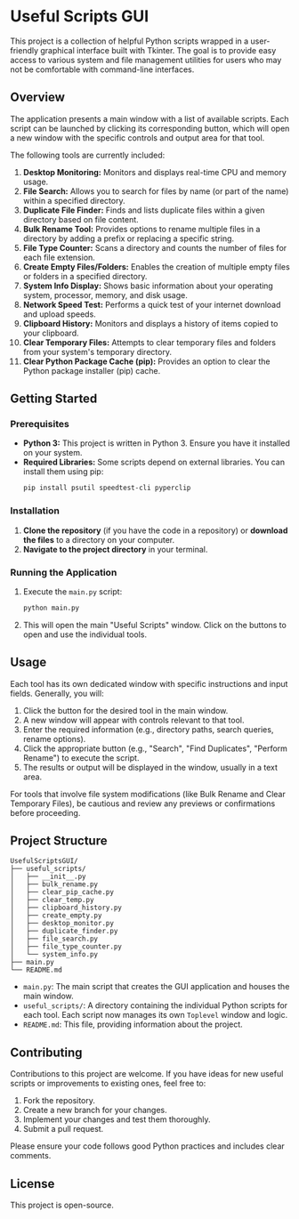 # Useful Scripts GUI

This project is a collection of helpful Python scripts wrapped in a user-friendly graphical interface built with Tkinter. The goal is to provide easy access to various system and file management utilities for users who may not be comfortable with command-line interfaces.

## Overview

The application presents a main window with a list of available scripts. Each script can be launched by clicking its corresponding button, which will open a new window with the specific controls and output area for that tool.

The following tools are currently included:

1.  **Desktop Monitoring:** Monitors and displays real-time CPU and memory usage.
2.  **File Search:** Allows you to search for files by name (or part of the name) within a specified directory.
3.  **Duplicate File Finder:** Finds and lists duplicate files within a given directory based on file content.
4.  **Bulk Rename Tool:** Provides options to rename multiple files in a directory by adding a prefix or replacing a specific string.
5.  **File Type Counter:** Scans a directory and counts the number of files for each file extension.
6.  **Create Empty Files/Folders:** Enables the creation of multiple empty files or folders in a specified directory.
7.  **System Info Display:** Shows basic information about your operating system, processor, memory, and disk usage.
8.  **Network Speed Test:** Performs a quick test of your internet download and upload speeds.
9.  **Clipboard History:** Monitors and displays a history of items copied to your clipboard.
10. **Clear Temporary Files:** Attempts to clear temporary files and folders from your system's temporary directory.
11. **Clear Python Package Cache (pip):** Provides an option to clear the Python package installer (pip) cache.

## Getting Started

### Prerequisites

* **Python 3:** This project is written in Python 3. Ensure you have it installed on your system.
* **Required Libraries:** Some scripts depend on external libraries. You can install them using pip:
    ```bash
    pip install psutil speedtest-cli pyperclip
    ```

### Installation

1.  **Clone the repository** (if you have the code in a repository) or **download the files** to a directory on your computer.
2.  **Navigate to the project directory** in your terminal.

### Running the Application

1.  Execute the `main.py` script:
    ```bash
    python main.py
    ```
2.  This will open the main "Useful Scripts" window. Click on the buttons to open and use the individual tools.

## Usage

Each tool has its own dedicated window with specific instructions and input fields. Generally, you will:

1.  Click the button for the desired tool in the main window.
2.  A new window will appear with controls relevant to that tool.
3.  Enter the required information (e.g., directory paths, search queries, rename options).
4.  Click the appropriate button (e.g., "Search", "Find Duplicates", "Perform Rename") to execute the script.
5.  The results or output will be displayed in the window, usually in a text area.

For tools that involve file system modifications (like Bulk Rename and Clear Temporary Files), be cautious and review any previews or confirmations before proceeding.

## Project Structure

```
UsefulScriptsGUI/
├── useful_scripts/
│   ├── __init__.py
│   ├── bulk_rename.py
│   ├── clear_pip_cache.py
│   ├── clear_temp.py
│   ├── clipboard_history.py
│   ├── create_empty.py
│   ├── desktop_monitor.py
│   ├── duplicate_finder.py
│   ├── file_search.py
│   ├── file_type_counter.py
│   └── system_info.py
├── main.py
└── README.md
```

* `main.py`: The main script that creates the GUI application and houses the main window.
* `useful_scripts/`: A directory containing the individual Python scripts for each tool. Each script now manages its own `Toplevel` window and logic.
* `README.md`: This file, providing information about the project.

## Contributing

Contributions to this project are welcome. If you have ideas for new useful scripts or improvements to existing ones, feel free to:

1.  Fork the repository.
2.  Create a new branch for your changes.
3.  Implement your changes and test them thoroughly.
4.  Submit a pull request.

Please ensure your code follows good Python practices and includes clear comments.

## License

This project is open-source.